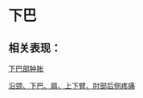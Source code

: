 # 下巴## 相关表现：[下巴部肿胀](https://www.gmzyjc.com/search/result?wd=下巴部肿胀)[沿颈、下巴、肩、上下臂、肘部后侧疼痛](https://www.gmzyjc.com/search/result?wd=沿颈、下巴、肩、上下臂、肘部后侧疼痛)